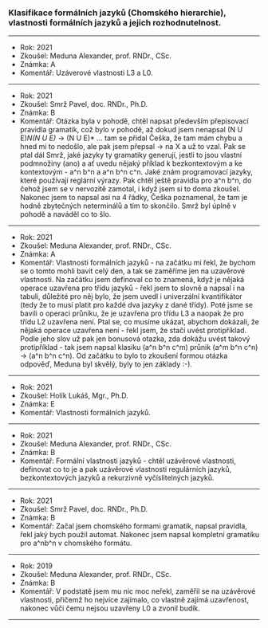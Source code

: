 ### Klasifikace formálních jazyků (Chomského hierarchie), vlastnosti formálních jazyků a jejich rozhodnutelnost.

----------------------------------------

- Rok: 2021
- Zkoušel: Meduna Alexander, prof. RNDr., CSc.
- Známka: A
- Komentář: Uzáverové vlastnosti L3 a L0.

----------------------------------------

- Rok: 2021
- Zkoušel: Smrž Pavel, doc. RNDr., Ph.D.
- Známka: B
- Komentář: Otázka byla v pohodě, chtěl napsat především přepisovací pravidla gramatik, což bylo v pohodě, až dokud jsem nenapsal (N U E)*N(N U E)* -> (N U E)* ... tam se přidal Češka, že tam mám chybu a hned mi to nedošlo, ale pak jsem přepsal -> na X a už to vzal. Pak se ptal dál Smrž, jaké jazyky ty gramatiky generují, jestli to jsou vlastní podmnožiny (ano) a ať uvedu nějaký příklad k bezkontextovým a ke kontextovým - a^n b^n a a^n b^n c^n. Jaké znám programovací jazyky, které používají reglární výrazy. Pak chtěl ještě pravidla pro a^n b^n, do čehož jsem se v nervozitě zamotal, i když jsem si to doma zkoušel. Nakonec jsem to napsal asi na 4 řádky, Češka poznamenal, že tam je hodně zbytečných neterminálů a tím to skončilo. Smrž byl úplně v pohodě a naváděl co to šlo.

----------------------------------------

- Rok: 2021
- Zkoušel: Meduna Alexander, prof. RNDr., CSc.
- Známka: A
- Komentář: Vlastnosti formálních jazyků - na začátku mi řekl, že bychom se o tomto mohli bavit celý den, a tak se zaměříme jen na uzavěrové vlastnosti. Na začátku jsem definoval co to znamená, když je nějaká operace uzavřena pro třídu jazyků - řekl jsem to slovně a napsal i na tabuli, důležité pro něj bylo, že jsem uvedl i univerzální kvantifikátor (tedy že to musí platit pro každé dva jazyky z dané třídy). Poté jsme se bavili o operaci průniku, že je uzavřena pro třídu L3 a naopak že pro třídu L2 uzavřena není. Ptal se, co musíme ukázat, abychom dokázali, že nějaká operace uzavřena není - řekl jsem, že stačí uvést protipříklad. Podle jeho slov už pak jen bonusová otazka, zda dokážu uvést takový protipříklad - tak jsem napsal klasiku (a^n b^n c^m) průnik (a^m b^n c^n) -> (a^n b^n c^n). Od začátku to bylo to zkoušení formou otázka odpověď, Meduna byl skvělý, byly to jen základy :-).

----------------------------------------

- Rok: 2021
- Zkoušel: Holík Lukáš, Mgr., Ph.D.
- Známka: E
- Komentář: Vlastnosti formálních jazyků.

----------------------------------------

- Rok: 2021
- Zkoušel: Meduna Alexander, prof. RNDr., CSc.
- Známka: B
- Komentář: Formální vlastnosti jazyků - chtěl uzávěrové vlastnosti, definovat co to je a pak uzávěrové vlastnosti regulárních jazyků, bezkontextových jazyků a rekurzivně vyčíslitelných jazyků.

----------------------------------------

- Rok: 2021
- Zkoušel: Smrž Pavel, doc. RNDr., Ph.D.
- Známka: B
- Komentář: Začal jsem chomského formami gramatik, napsal pravidla, řekl jaký bych použil automat. Nakonec jsem napsal kompletní gramatiku pro a^nb^n v chomského formátu.

----------------------------------------

- Rok: 2019
- Zkoušel: Meduna Alexander, prof. RNDr., CSc.
- Známka: B
- Komentář: V podstatě jsem mu nic moc neřekl, zaměřil se na uzávěrové vlastnosti, přičemž ho nejvíce zajímalo, co vlastně zajímá uzavřenost, nakonec vůči čemu nejsou uzavřeny L0 a zvonil budík.

----------------------------------------

